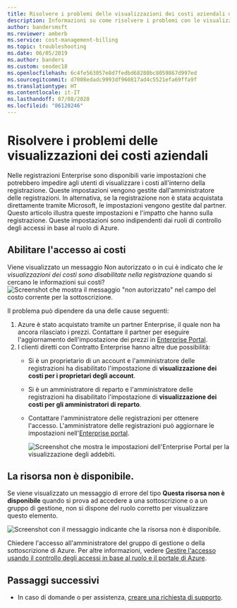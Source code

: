```yaml
---
title: Risolvere i problemi delle visualizzazioni dei costi aziendali di Azure
description: Informazioni su come risolvere i problemi con le visualizzazioni dei costi aziendali nel portale di Azure.
author: bandersmsft
ms.reviewer: amberb
ms.service: cost-management-billing
ms.topic: troubleshooting
ms.date: 06/05/2019
ms.author: banders
ms.custom: seodec18
ms.openlocfilehash: 6c4fe563057e8d7fedbd68280bc8059867d997ed
ms.sourcegitcommit: d7008edadc9993df960817ad4c5521efa69ffa9f
ms.translationtype: HT
ms.contentlocale: it-IT
ms.lasthandoff: 07/08/2020
ms.locfileid: "86120246"
---
```

# <a name="troubleshoot-enterprise-cost-views"></a>Risolvere i problemi delle visualizzazioni dei costi aziendali

Nelle registrazioni Enterprise sono disponibili varie impostazioni che potrebbero impedire agli utenti di visualizzare i costi all'interno della registrazione.  Queste impostazioni vengono gestite dall'amministratore delle registrazioni. In alternativa, se la registrazione non è stata acquistata direttamente tramite Microsoft, le impostazioni vengono gestite dal partner.  Questo articolo illustra queste impostazioni e l'impatto che hanno sulla registrazione. Queste impostazioni sono indipendenti dai ruoli di controllo degli accessi in base al ruolo di Azure.

## <a name="enable-access-to-costs"></a>Abilitare l'accesso ai costi

Viene visualizzato un messaggio Non autorizzato o in cui è indicato che *le visualizzazioni dei costi sono disabilitate nella registrazione* quando si cercano le informazioni sui costi?
![Screenshot che mostra il messaggio "non autorizzato" nel campo del costo corrente per la sottoscrizione.](./media/enterprise-mgmt-grp-troubleshoot-cost-view/unauthorized.png)

Il problema può dipendere da una delle cause seguenti:

1. Azure è stato acquistato tramite un partner Enterprise, il quale non ha ancora rilasciato i prezzi. Contattare il partner per eseguire l'aggiornamento dell'impostazione dei prezzi in [Enterprise Portal](https://ea.azure.com).
2. I clienti diretti con Contratto Enterprise hanno altre due possibilità:
    * Si è un proprietario di un account e l'amministratore delle registrazioni ha disabilitato l'impostazione di **visualizzazione dei costi per i proprietari degli account**.  
    * Si è un amministratore di reparto e l'amministratore delle registrazioni ha disabilitato l'impostazione di **visualizzazione dei costi per gli amministratori di reparto**.
    * Contattare l'amministratore delle registrazioni per ottenere l'accesso. L'amministratore delle registrazioni può aggiornare le impostazioni nell'[Enterprise portal](https://ea.azure.com/manage/enrollment).

      ![Screenshot che mostra le impostazioni dell'Enterprise Portal per la visualizzazione degli addebiti.](./media/enterprise-mgmt-grp-troubleshoot-cost-view/ea-portal-settings.png)

## <a name="asset-is-unavailable"></a>La risorsa non è disponibile.

Se viene visualizzato un messaggio di errore del tipo **Questa risorsa non è disponibile** quando si prova ad accedere a una sottoscrizione o a un gruppo di gestione, non si dispone del ruolo corretto per visualizzare questo elemento.  

![Screenshot con il messaggio indicante che la risorsa non è disponibile.](./media/enterprise-mgmt-grp-troubleshoot-cost-view/asset-not-found.png)

Chiedere l'accesso all'amministratore del gruppo di gestione o della sottoscrizione di Azure. Per altre informazioni, vedere [Gestire l'accesso usando il controllo degli accessi in base al ruolo e il portale di Azure](../../role-based-access-control/role-assignments-portal.md).

## <a name="next-steps"></a>Passaggi successivi
- In caso di domande o per assistenza, [creare una richiesta di supporto](https://go.microsoft.com/fwlink/?linkid=2083458).
